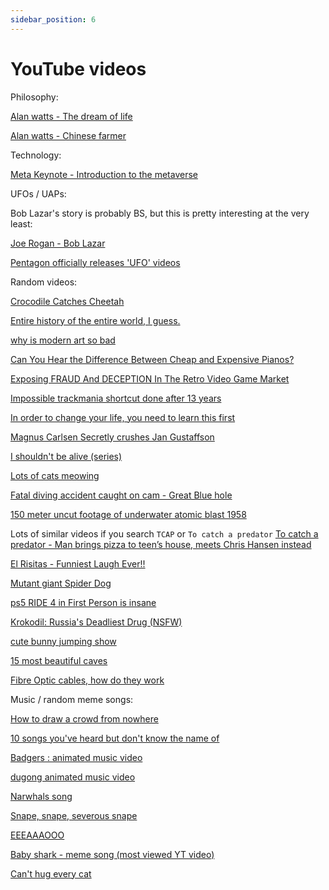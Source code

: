 ```yaml
---
sidebar_position: 6
---
```


# YouTube videos

Philosophy:

[Alan watts - The dream of life](https://www.youtube.com/watch?v=wU0PYcCsL6o)

[Alan watts - Chinese farmer](https://www.youtube.com/watch?v=byQrdnq7_H0)

Technology:

[Meta Keynote - Introduction to the metaverse](https://www.youtube.com/watch?v=Uvufun6xer8)

UFOs / UAPs:

Bob Lazar's story is probably BS, but this is pretty interesting at the very least:

[Joe Rogan - Bob Lazar](https://www.youtube.com/watch?v=BEWz4SXfyCQ)

[Pentagon officially releases 'UFO' videos](https://www.youtube.com/watch?v=auITEKd4sjA)

Random videos:

[Crocodile Catches Cheetah](https://www.youtube.com/watch?v=A-8l-7guF84)

[Entire history of the entire world, I guess.](https://www.youtube.com/watch?v=xuCn8ux2gbs)

[why is modern art so bad](https://www.youtube.com/watch?v=lNI07egoefc)

[Can You Hear the Difference Between Cheap and Expensive Pianos?](https://www.youtube.com/watch?v=ApGXujZVWf4)

[Exposing FRAUD And DECEPTION In The Retro Video Game Market](https://www.youtube.com/watch?v=rvLFEh7V18A)

[Impossible trackmania shortcut done after 13 years](https://www.youtube.com/watch?v=_b67SC7Y4qA)

[In order to change your life, you need to learn this first](https://www.youtube.com/watch?v=wvWUpHv4AXs)

[Magnus Carlsen Secretly crushes Jan Gustaffson](https://www.youtube.com/watch?v=Ka5sh6hBvSI)

[I shouldn't be alive (series)](https://www.youtube.com/watch?v=5sB3bz_ZC4Q)

[Lots of cats meowing](https://www.youtube.com/watch?v=9EYZnSXEla0)

[Fatal diving accident caught on cam - Great Blue hole](https://www.youtube.com/watch?v=cRj0lymMMGs)

[150 meter uncut footage of underwater atomic blast 1958](https://www.youtube.com/watch?v=ydWLkyMRfaU)

Lots of similar videos if you search `TCAP` or `To catch a predator`
[To catch a predator - Man brings pizza to teen’s house, meets Chris Hansen instead](https://www.youtube.com/watch?v=zJIlftta6fk)

[El Risitas - Funniest Laugh Ever!!](https://www.youtube.com/watch?v=Fkk9DI-8el4)

[Mutant giant Spider Dog](https://www.youtube.com/watch?v=YoB8t0B4jx4)

[ps5 RIDE 4 in First Person is insane](https://www.youtube.com/watch?v=S3DEM6XDDTk)

[Krokodil: Russia's Deadliest Drug (NSFW)](https://www.youtube.com/watch?v=JsUH8llvTZo)

[cute bunny jumping show](https://www.youtube.com/watch?v=qM9YWm6T_hc)

[15 most beautiful caves](https://www.youtube.com/watch?v=gMUvVCCeLIM)

[Fibre Optic cables, how do they work](https://www.youtube.com/watch?v=0MwMkBET_5I)

Music / random meme songs:

[How to draw a crowd from nowhere](https://www.youtube.com/watch?v=awX9XkPG5oY)

[10 songs you've heard but don't know the name of](https://www.youtube.com/watch?v=1u9XBhI0d9s)

[Badgers : animated music video](https://www.youtube.com/watch?v=EIyixC9NsLI)

[dugong animated music video](https://www.youtube.com/watch?v=YXm1ICO8Nec)

[Narwhals song](https://www.youtube.com/watch?v=ykwqXuMPsoc)

[Snape, snape, severous snape](https://www.youtube.com/watch?v=Tx1XIm6q4r4)

[EEEAAAOOO](https://www.youtube.com/watch?v=v1K4EAXe2oo)

[Baby shark - meme song (most viewed YT video)](https://www.youtube.com/watch?v=XqZsoesa55w)

[Can't hug every cat](https://www.youtube.com/watch?v=sP4NMoJcFd4)



